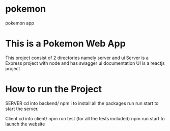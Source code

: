 # pokemon
 pokemon app

# This is a Pokemon Web App 

This project consist of 2 directories namely server and ui
Server is a Express project with node and has swagger ui documentation
UI is a reactjs project

# How to run the Project
SERVER
cd into backend/
npm i to install all the packages
run run start to start the server.

Client
cd into client/
npm run test (for all the tests included)
npm run start to launch the website

